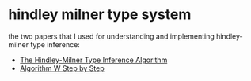 # hindley milner type system

the two papers that I used for understanding and implementing hindley-milner type inference:

* [The Hindley-Milner Type Inference Algorithm](https://steshaw.org/hm/hindley-milner.pdf)
* [Algorithm W Step by Step](https://raw.githubusercontent.com/mgrabmueller/AlgorithmW/master/pdf/AlgorithmW.pdf)

